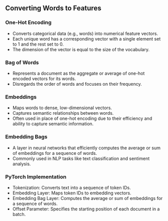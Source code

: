 ## Converting Words to Features

### One-Hot Encoding
* Converts categorical data (e.g., words) into numerical feature vectors.
* Each unique word has a corresponding vector with a single element set to 1 and the rest set to 0.
* The dimension of the vector is equal to the size of the vocabulary.

### Bag of Words
* Represents a document as the aggregate or average of one-hot encoded vectors for its words.
* Disregards the order of words and focuses on their frequency.

### Embeddings
* Maps words to dense, low-dimensional vectors.
* Captures semantic relationships between words.
* Often used in place of one-hot encoding due to their efficiency and ability to capture semantic information.

### Embedding Bags
* A layer in neural networks that efficiently computes the average or sum of embeddings for a sequence of words.
* Commonly used in NLP tasks like text classification and sentiment analysis.

### PyTorch Implementation
* Tokenization: Converts text into a sequence of token IDs.
* Embedding Layer: Maps token IDs to embedding vectors.
* Embedding Bag Layer: Computes the average or sum of embeddings for a sequence of words.
* Offset Parameter: Specifies the starting position of each document in a batch.


